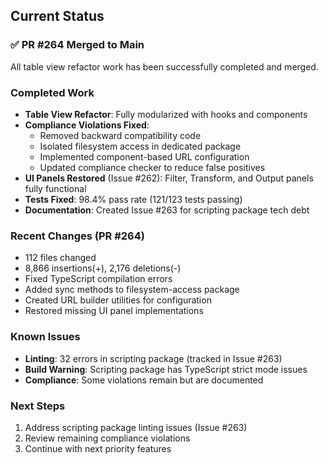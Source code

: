 ## Current Status

### ✅ PR #264 Merged to Main
All table view refactor work has been successfully completed and merged.

### Completed Work
- **Table View Refactor**: Fully modularized with hooks and components
- **Compliance Violations Fixed**: 
  - Removed backward compatibility code
  - Isolated filesystem access in dedicated package
  - Implemented component-based URL configuration
  - Updated compliance checker to reduce false positives
- **UI Panels Restored** (Issue #262): Filter, Transform, and Output panels fully functional
- **Tests Fixed**: 98.4% pass rate (121/123 tests passing)
- **Documentation**: Created Issue #263 for scripting package tech debt

### Recent Changes (PR #264)
- 112 files changed
- 8,866 insertions(+), 2,176 deletions(-)
- Fixed TypeScript compilation errors
- Added sync methods to filesystem-access package
- Created URL builder utilities for configuration
- Restored missing UI panel implementations

### Known Issues
- **Linting**: 32 errors in scripting package (tracked in Issue #263)
- **Build Warning**: Scripting package has TypeScript strict mode issues
- **Compliance**: Some violations remain but are documented

### Next Steps
1. Address scripting package linting issues (Issue #263)
2. Review remaining compliance violations
3. Continue with next priority features